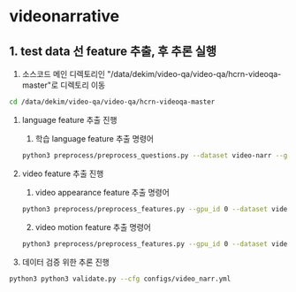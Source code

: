 # videonarrative
## 1. test data 선 feature 추출, 후 추론 실행

1. 소스코드 메인 디렉토리인 "/data/dekim/video-qa/video-qa/hcrn-videoqa-master"로 디렉토리 이동

```bash
cd /data/dekim/video-qa/video-qa/hcrn-videoqa-master
```

1. language feature 추출 진행
    
    1) 학습 language feature 추출 명령어
    
    ```bash
    python3 preprocess/preprocess_questions.py --dataset video-narr --glove_pt /home/word-embeddings/glove/glove.korean.pkl --mode train --video_dir {비디오경로}
    ```
    
2. video feature 추출 진행
    
    1) video appearance feature 추출 명령어
    
    ```bash
    python3 preprocess/preprocess_features.py --gpu_id 0 --dataset video-narr --model resnet101 --video_dir {비디오경로}
    ```
    
    2) video motion feature 추출 명령어
    
    ```bash
    python3 preprocess/preprocess_features.py --gpu_id 0 --dataset video-narr --model resnext101 --image_height 112 --image_width 112 --video_dir {video 경로}
    ```
    
3. 데이터 검증 위한 추론 진행

```bash
python3 python3 validate.py --cfg configs/video_narr.yml
```
